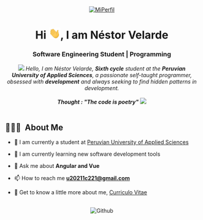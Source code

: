 <center><a href="https://ibb.co/S624zBb"><img src="https://i.ibb.co/yNDcrqt/MiPerfil.png" alt="MiPerfil" border="0"></a>
</center>
<h1 align="center">Hi <img src="https://raw.githubusercontent.com/ABSphreak/ABSphreak/master/gifs/Hi.gif" width="30px">, 
I am Néstor Velarde </h1>
<h3 align="center">Software Engineering Student | Programming </h3>


<p align="center">
  <em>
    <img src="https://media.giphy.com/media/gH3LO09IOiZIqePwv9/giphy.gif" width="50" />
    Hello, I am Néstor Velarde, <b>Sixth cycle</b> student at the <b>Peruvian University of Applied Sciences</b>, 
    a passionate self-taught programmer, obsessed
    with <b>development</b> and always seeking to find hidden patterns in development.
    <br> <br>
    <b><i align="center">Thought :     
     "The code is poetry"</i></b> </b>  </b>
    <img src="https://media.giphy.com/media/qjqUcgIyRjsl2/giphy.gif" width="50" />
  </em>
<br><br>

## 👨🏻‍💻 &nbsp;About Me

- 📝 I am currently a student at <a href="https://www.upc.edu.pe/" target="blank">Peruvian University of Applied Sciences</a>

- 🌱 I am currently learning new software development tools

- 💬 Ask me about **Angular and Vue**

- 📫 How to reach me **u20211c221@gmail.com**

- 📄 Get to know a little more about me, <a href="img/Software.pdf" target="_blank">Curriculo Vitae</a>
<br/>

<center><img width="55%" alt="Github" src="https://raw.githubusercontent.com/onimur/.github/master/.resources/git-header.svg" /></center>